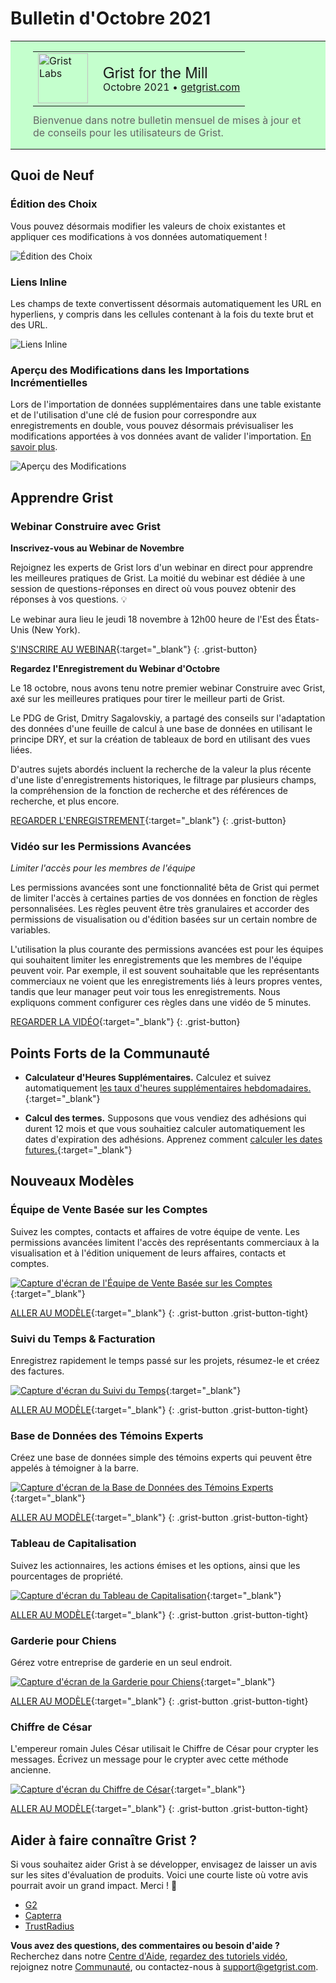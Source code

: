 # Bulletin d'Octobre 2021

<style>
  /* restaurer certains paramètres par défaut mal remplacés */
  .newsletter-header .table {
    background-color: initial;
    border: initial;
  }
  .newsletter-header .table > tbody > tr > td {
    padding: initial;
    border: initial;
    vertical-align: initial;
  }
  .newsletter-header img.header-img {
    padding: initial;
    max-width: initial;
    display: initial;
    padding: initial;
    line-height: initial;
    background-color: initial;
    border: initial;
    border-radius: initial;
    margin: initial;
  }

  /* copier les styles de la newsletter, avec un préfixe pour une spécificité suffisante */
  .newsletter-header .header {
    border: none;
    padding: 0;
    margin: 0;
  }
  .newsletter-header table > tbody > tr > td.header-image {
    width: 80px;
    padding-right: 16px;
  }
  .newsletter-header table > tbody > tr > td.header-text {
    background-color: #c4ffcd;
    padding: 16px 36px;
  }
  .newsletter-header table.header-top {
    border: none;
    padding: 0;
    margin: 0;
    width: 100%;
  }
  .header-title {
    font-family: Helvetica Neue, Helvetica, Arial, sans-serif;
    font-size: 24px;
    line-height: 28px;
  }
  .header-month {
  }
  .header-welcome {
    margin-top: 12px;
    color: #666666;
  }
</style>
<div class="newsletter-header">
<table class="header" cellpadding="0" cellspacing="0" border="0"><tr>
  <td class="header-text">
    <table class="header-top"><tr>
      <td class="header-image">
        <a href="https://www.getgrist.com">
          <img class="header-img" src="/images/newsletters/2020-10/pumpkin-logo.png" width="80" height="80" alt="Grist Labs" border="0">
        </a>
      </td>
      <td class="header-top-text">
        <div class="header-title">Grist for the Mill</div>
        <div class="header-month">Octobre 2021
          &#8226; <a href="https://www.getgrist.com/">getgrist.com</a></div>
      </td>
    </tr></table>
    <div class="header-welcome">
      Bienvenue dans notre bulletin mensuel de mises à jour et de conseils pour les utilisateurs de Grist.
    </div>
  </td>
</tr></table>
</div>

## Quoi de Neuf

### Édition des Choix

Vous pouvez désormais modifier les valeurs de choix existantes et appliquer ces modifications à vos données automatiquement !

![Édition des Choix](../images/newsletters/2021-10/editing-choices.gif)

### Liens Inline

Les champs de texte convertissent désormais automatiquement les URL en hyperliens, y compris dans les cellules contenant à la fois du texte brut et des URL.

![Liens Inline](../images/newsletters/2021-10/inline-links.png)

### Aperçu des Modifications dans les Importations Incrémentielles

Lors de l'importation de données supplémentaires dans une table existante et de l'utilisation d'une clé de fusion pour correspondre aux enregistrements en double, vous pouvez désormais prévisualiser les modifications apportées à vos données avant de valider l'importation. [En savoir plus](../imports.md#updating-existing-records).

![Aperçu des Modifications](../images/newsletters/2021-10/preview-import-changes.gif)

## Apprendre Grist

### Webinar Construire avec Grist

**Inscrivez-vous au Webinar de Novembre**

Rejoignez les experts de Grist lors d'un webinar en direct pour apprendre les meilleures pratiques de Grist. La moitié du webinar est dédiée à une session de questions-réponses en direct où vous pouvez obtenir des réponses à vos questions. 💡

Le webinar aura lieu le jeudi 18 novembre à 12h00 heure de l'Est des États-Unis (New York).

[S'INSCRIRE AU WEBINAR](https://www.getgrist.com/learn-grist-webinar/){:target="\_blank"}
{: .grist-button}

**Regardez l'Enregistrement du Webinar d'Octobre**

Le 18 octobre, nous avons tenu notre premier webinar Construire avec Grist, axé sur les meilleures pratiques pour tirer le meilleur parti de Grist.

Le PDG de Grist, Dmitry Sagalovskiy, a partagé des conseils sur l'adaptation des données d'une feuille de calcul à une base de données en utilisant le principe DRY, et sur la création de tableaux de bord en utilisant des vues liées.

D'autres sujets abordés incluent la recherche de la valeur la plus récente d'une liste d'enregistrements historiques, le filtrage par plusieurs champs, la compréhension de la fonction de recherche et des références de recherche, et plus encore.

[REGARDER L'ENREGISTREMENT](https://www.youtube.com/watch?v=PpEs2S_0bGE){:target="\_blank"}
{: .grist-button}

### Vidéo sur les Permissions Avancées

*Limiter l'accès pour les membres de l'équipe*

Les permissions avancées sont une fonctionnalité bêta de Grist qui permet de limiter l'accès à certaines parties de vos données en fonction de règles personnalisées. Les règles peuvent être très granulaires et accorder des permissions de visualisation ou d'édition basées sur un certain nombre de variables.

L'utilisation la plus courante des permissions avancées est pour les équipes qui souhaitent limiter les enregistrements que les membres de l'équipe peuvent voir. Par exemple, il est souvent souhaitable que les représentants commerciaux ne voient que les enregistrements liés à leurs propres ventes, tandis que leur manager peut voir tous les enregistrements. Nous expliquons comment configurer ces règles dans une vidéo de 5 minutes.

[REGARDER LA VIDÉO](https://youtu.be/ZL3rHdAZzfY){:target="\_blank"}
{: .grist-button}

## Points Forts de la Communauté

* **Calculateur d'Heures Supplémentaires.** Calculez et suivez automatiquement [les taux d'heures supplémentaires hebdomadaires.](https://community.getgrist.com/t/over-time-calculator/){:target="\_blank"} 

* **Calcul des termes.** Supposons que vous vendiez des adhésions qui durent 12 mois et que vous souhaitiez calculer automatiquement les dates d'expiration des adhésions. Apprenez comment [calculer les dates futures.](https://community.getgrist.com/t/what-formula-do-i-use-to-calculate-a-12-month-term-eg-enter-date-into-cell-1-and-then-cell-2-calculates-a-date-12-months-on/){:target="\_blank"}

## Nouveaux Modèles

### Équipe de Vente Basée sur les Comptes

Suivez les comptes, contacts et affaires de votre équipe de vente. Les permissions avancées limitent l'accès des représentants commerciaux à la visualisation et à l'édition uniquement de leurs affaires, contacts et comptes.

[![Capture d'écran de l'Équipe de Vente Basée sur les Comptes](../images/newsletters/2021-10/account-based-sales-team.png)](https://templates.getgrist.com/38Dz6nMtzvwC/Account-based-Sales-Team){:target="\_blank"}

[ALLER AU MODÈLE](https://templates.getgrist.com/38Dz6nMtzvwC/Account-based-Sales-Team){:target="\_blank"}
{: .grist-button .grist-button-tight}

### Suivi du Temps & Facturation

Enregistrez rapidement le temps passé sur les projets, résumez-le et créez des factures.

[![Capture d'écran du Suivi du Temps](../images/newsletters/2021-10/time-tracking.png)](https://templates.getgrist.com/bReAxyLmzmEQ/Tracking-Time-Invoicing){:target="\_blank"}

[ALLER AU MODÈLE](https://templates.getgrist.com/bReAxyLmzmEQ/Tracking-Time-Invoicing){:target="\_blank"}
{: .grist-button .grist-button-tight}

### Base de Données des Témoins Experts

Créez une base de données simple des témoins experts qui peuvent être appelés à témoigner à la barre.

[![Capture d'écran de la Base de Données des Témoins Experts](../images/newsletters/2021-10/expert-witness-database.png)](https://templates.getgrist.com/pwGTfus26ck8/Expert-Witness-Database/){:target="\_blank"}

[ALLER AU MODÈLE](https://templates.getgrist.com/pwGTfus26ck8/Expert-Witness-Database/){:target="\_blank"}
{: .grist-button .grist-button-tight}

### Tableau de Capitalisation

Suivez les actionnaires, les actions émises et les options, ainsi que les pourcentages de propriété.

[![Capture d'écran du Tableau de Capitalisation](../images/newsletters/2021-10/cap-table.png)](https://templates.getgrist.com/iXggjrCPHut9/Cap-Table){:target="\_blank"}

[ALLER AU MODÈLE](https://templates.getgrist.com/iXggjrCPHut9/Cap-Table){:target="\_blank"}
{: .grist-button .grist-button-tight}

### Garderie pour Chiens

Gérez votre entreprise de garderie en un seul endroit.

[![Capture d'écran de la Garderie pour Chiens](../images/newsletters/2021-10/doggie-daycare.png)](https://templates.getgrist.com/vAcfEKLQf3YF/Doggie-Daycare/){:target="\_blank"}

[ALLER AU MODÈLE](https://templates.getgrist.com/vAcfEKLQf3YF/Doggie-Daycare/){:target="\_blank"}
{: .grist-button .grist-button-tight}

### Chiffre de César

L'empereur romain Jules César utilisait le Chiffre de César pour crypter les messages. Écrivez un message pour le crypter avec cette méthode ancienne.

[![Capture d'écran du Chiffre de César](../images/newsletters/2021-10/ceasar-cipher.png)](https://templates.getgrist.com/n2se5cBJty1G/Caesar-Cipher-Fun/){:target="\_blank"}

[ALLER AU MODÈLE](https://templates.getgrist.com/n2se5cBJty1G/Caesar-Cipher-Fun/){:target="\_blank"}
{: .grist-button .grist-button-tight}

## Aider à faire connaître Grist ?
Si vous souhaitez aider Grist à se développer, envisagez de laisser un avis sur les sites d'évaluation de produits. Voici une courte liste où votre avis pourrait avoir un grand impact. Merci ! 🙏

* [G2](https://www.g2.com/products/grist/)
* [Capterra](https://www.capterra.com/p/232821/Grist/)
* [TrustRadius](https://www.trustradius.com/products/grist/)

**Vous avez des questions, des commentaires ou besoin d'aide ?** Recherchez dans notre [Centre d'Aide](../index.md), [regardez des tutoriels vidéo](https://www.youtube.com/channel/UCx0ioQrrC-bIrkmZ7ZULr0g/playlists), rejoignez notre [Communauté](https://community.getgrist.com), ou contactez-nous à <support@getgrist.com>.